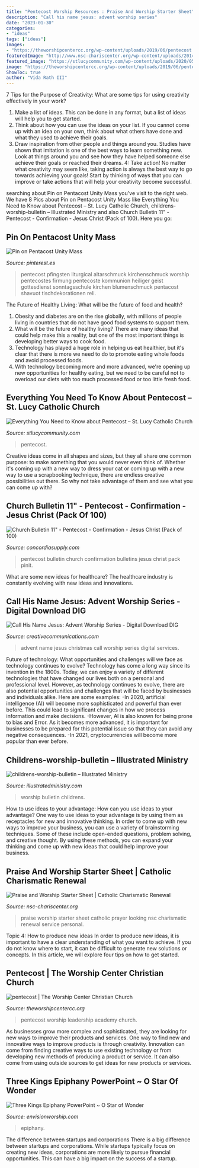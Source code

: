 ```yaml
---
title: "Pentecost Worship Resources : Praise And Worship Starter Sheet"
description: "Call his name jesus: advent worship series"
date: "2023-01-30"
categories:
- "ideas"
tags: ["ideas"]
images:
- "https://theworshipcentercc.org/wp-content/uploads/2019/06/pentecost.jpg"
featuredImage: "http://www.nsc-chariscenter.org/wp-content/uploads/2014/10/ocean_11858c-e1412578747319.jpg"
featured_image: "https://stlucycommunity.com/wp-content/uploads/2020/05/dbh1.jpg"
image: "https://theworshipcentercc.org/wp-content/uploads/2019/06/pentecost.jpg"
ShowToc: true
author: "Vida Rath III"
---
```



7 Tips for the Purpose of Creativity: What are some tips for using creativity effectively in your work?
1. Make a list of ideas. This can be done in any format, but a list of ideas will help you to get started.
2. Think about how you can use the ideas on your list. If you cannot come up with an idea on your own, think about what others have done and what they used to achieve their goals.
3. Draw inspiration from other people and things around you. Studies have shown that imitation is one of the best ways to learn something new. Look at things around you and see how they have helped someone else achieve their goals or reached their dreams.
4: Take action! No matter what creativity may seem like, taking action is always the best way to go towards achieving your goals! Start by thinking of ways that you can improve or take actions that will help your creativity become successful.

	

		
searching about Pin on Pentacost Unity Mass you've visit to the right web. We have 8 Pics about Pin on Pentacost Unity Mass like Everything You Need to Know about Pentecost – St. Lucy Catholic Church, childrens-worship-bulletin – Illustrated Ministry and also Church Bulletin 11&quot; - Pentecost - Confirmation - Jesus Christ (Pack of 100). Here you go:
		
    
## Pin On Pentacost Unity Mass

<img loading=lazy src="https://i.pinimg.com/originals/16/1f/de/161fdebb51645341a96499b88038757a.jpg" onerror="this.onerror=null;this.src='https://tse3.mm.bing.net/th?id=OIP.7jKgnVVe3HxXha-fSL3nGQHaLH&amp;pid=15.1';" alt="Pin on Pentacost Unity Mass">

_Source: pinterest.es_

>pentecost pfingsten liturgical altarschmuck kirchenschmuck worship pentecostes firmung pentecoste kommunion heiliger geist gottesdienst sonntagsschule kirchen blumenschmuck pentacost shavuot tischdekorationen reli. 

	

The Future of Healthy Living: What will be the future of food and health?
1. Obesity and diabetes are on the rise globally, with millions of people living in countries that do not have good food systems to support them. 
2. What will be the future of healthy living? There are many ideas that could help make this a reality, but one of the most important things is developing better ways to cook food. 
3. Technology has played a huge role in helping us eat healthier, but it's clear that there is more we need to do to promote eating whole foods and avoid processed foods. 
4. With technology becoming more and more advanced, we're opening up new opportunities for healthy eating, but we need to be careful not to overload our diets with too much processed food or too little fresh food.

    
## Everything You Need To Know About Pentecost – St. Lucy Catholic Church

<img loading=lazy src="https://stlucycommunity.com/wp-content/uploads/2020/05/dbh1.jpg" onerror="this.onerror=null;this.src='https://tse1.mm.bing.net/th?id=OIP.6s37Eq_7w5__RAEjRYyRSQHaJ4&amp;pid=15.1';" alt="Everything You Need to Know about Pentecost – St. Lucy Catholic Church">

_Source: stlucycommunity.com_

>pentecost. 

	

Creative ideas come in all shapes and sizes, but they all share one common purpose: to make something that you would never even think of. Whether it's coming up with a new way to dress your cat or coming up with a new way to use a scrapbooking technique, there are endless creative possibilities out there. So why not take advantage of them and see what you can come up with?

    
## Church Bulletin 11&quot; - Pentecost - Confirmation - Jesus Christ (Pack Of 100)

<img loading=lazy src="https://www.concordiasupply.com/sca/U4553-media-01.jpg?resizeid=3&amp;resizeh=600&amp;resizew=600" onerror="this.onerror=null;this.src='https://tse3.mm.bing.net/th?id=OIP.XTX7d_dCkYRMq8MwX-1l1AAAAA&amp;pid=15.1';" alt="Church Bulletin 11&quot; - Pentecost - Confirmation - Jesus Christ (Pack of 100)">

_Source: concordiasupply.com_

>pentecost bulletin church confirmation bulletins jesus christ pack pinit. 

	

What are some new ideas for healthcare?
The healthcare industry is constantly evolving with new ideas and innovations.

    
## Call His Name Jesus: Advent Worship Series - Digital Download DIG

<img loading=lazy src="https://www.creativecommunications.com/Content/Site174/ProductImages/CNJ1DD.jpg" onerror="this.onerror=null;this.src='https://tse1.mm.bing.net/th?id=OIP.zmUdggL877zo-6mGRO_2fAAAAA&amp;pid=15.1';" alt="Call His Name Jesus: Advent Worship Series - Digital Download DIG">

_Source: creativecommunications.com_

>advent name jesus christmas call worship series digital services. 

	

Future of technology: What opportunities and challenges will we face as technology continues to evolve?
Technology has come a long way since its invention in the 1800s. Today, we can enjoy a variety of different technologies that have changed our lives both on a personal and professional level. However, as technology continues to evolve, there are also potential opportunities and challenges that will be faced by businesses and individuals alike. Here are some examples: 
-In 2020, artificial intelligence (AI) will become more sophisticated and powerful than ever before. This could lead to significant changes in how we process information and make decisions. 
-However, AI is also known for being prone to bias and Error. As it becomes more advanced, it is important for businesses to be prepared for this potential issue so that they can avoid any negative consequences. 
-In 2021, cryptocurrencies will become more popular than ever before.

    
## Childrens-worship-bulletin – Illustrated Ministry

<img loading=lazy src="https://www.illustratedministry.com/wp-content/uploads/2015/12/Childrens-Worship-Bulletin.png" onerror="this.onerror=null;this.src='https://tse4.mm.bing.net/th?id=OIP.XNHPzbxlvSKglJXsKQ1RNgHaFu&amp;pid=15.1';" alt="childrens-worship-bulletin – Illustrated Ministry">

_Source: illustratedministry.com_

>worship bulletin childrens. 

	

How to use ideas to your advantage: How can you use ideas to your advantage?
One way to use ideas to your advantage is by using them as receptacles for new and innovative thinking. In order to come up with new ways to improve your business, you can use a variety of brainstorming techniques. Some of these include open-ended questions, problem solving, and creative thought. By using these methods, you can expand your thinking and come up with new ideas that could help improve your business.

    
## Praise And Worship Starter Sheet | Catholic Charismatic Renewal

<img loading=lazy src="http://www.nsc-chariscenter.org/wp-content/uploads/2014/10/ocean_11858c-e1412578747319.jpg" onerror="this.onerror=null;this.src='https://tse2.mm.bing.net/th?id=OIP.j05lfUdz_FROb5OkcYcKMAHaFj&amp;pid=15.1';" alt="Praise and Worship Starter Sheet | Catholic Charismatic Renewal">

_Source: nsc-chariscenter.org_

>praise worship starter sheet catholic prayer looking nsc charismatic renewal service personal. 

	

Topic 4: How to produce new ideas
In order to produce new ideas, it is important to have a clear understanding of what you want to achieve. If you do not know where to start, it can be difficult to generate new solutions or concepts. In this article, we will explore four tips on how to get started.

    
## Pentecost | The Worship Center Christian Church

<img loading=lazy src="https://theworshipcentercc.org/wp-content/uploads/2019/06/pentecost.jpg" onerror="this.onerror=null;this.src='https://tse3.mm.bing.net/th?id=OIP.5Baeu1o0cCULEywB2vV3mgHaEK&amp;pid=15.1';" alt="pentecost | The Worship Center Christian Church">

_Source: theworshipcentercc.org_

>pentecost worship leadership academy church. 

	

As businesses grow more complex and sophisticated, they are looking for new ways to improve their products and services. One way to find new and innovative ways to improve products is through creativity. Innovation can come from finding creative ways to use existing technology or from developing new methods of producing a product or service. It can also come from using outside sources to get ideas for new products or services.

    
## Three Kings Epiphany PowerPoint ~ O Star Of Wonder

<img loading=lazy src="https://cdn.shopify.com/s/files/1/0189/1568/products/Envision-Worship-T2789-Three-Kings-T-s4w_1024x1024.jpg?v=1514491539" onerror="this.onerror=null;this.src='https://tse2.mm.bing.net/th?id=OIP.bp1BzQfUkOK-0-ftyF1CzgHaFj&amp;pid=15.1';" alt="Three Kings Epiphany PowerPoint ~ O Star of Wonder">

_Source: envisionworship.com_

>epiphany. 

	

The difference between startups and corporations
There is a big difference between startups and corporations. While startups typically focus on creating new ideas, corporations are more likely to pursue financial opportunities. This can have a big impact on the success of a startup.

